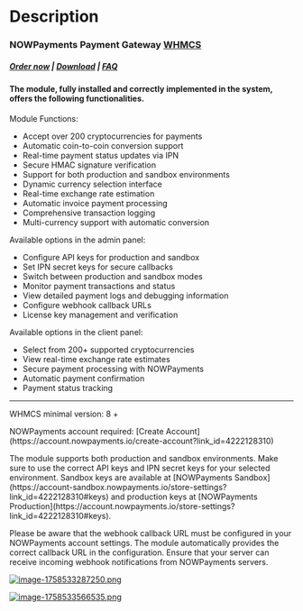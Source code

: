 # Description

### NOWPayments Payment Gateway **[WHMCS](https://puqcloud.com/link.php?id=77)** 

#####  [Order now](https://puqcloud.com/index.php?rp=/store/whmcs-module-nowpayments-payment-gateway) | [Download](https://download.puqcloud.com/WHMCS/gateways/PUQ_WHMCS_PG-nowpayments/) | [FAQ](https://faq.puqcloud.com/)

#### The module, fully installed and correctly implemented in the system, offers the following functionalities.

Module Functions:

- Accept over 200 cryptocurrencies for payments
- Automatic coin-to-coin conversion support
- Real-time payment status updates via IPN
- Secure HMAC signature verification
- Support for both production and sandbox environments
- Dynamic currency selection interface
- Real-time exchange rate estimation
- Automatic invoice payment processing
- Comprehensive transaction logging
- Multi-currency support with automatic conversion

Available options in the admin panel:

- Configure API keys for production and sandbox
- Set IPN secret keys for secure callbacks
- Switch between production and sandbox modes
- Monitor payment transactions and status
- View detailed payment logs and debugging information
- Configure webhook callback URLs
- License key management and verification

Available options in the client panel:

- Select from 200+ supported cryptocurrencies
- View real-time exchange rate estimates
- Secure payment processing with NOWPayments
- Automatic payment confirmation
- Payment status tracking

- - - - - -

<p class="callout warning">WHMCS minimal version: 8 +</p>

<p class="callout warning">NOWPayments account required: [Create Account](https://account.nowpayments.io/create-account?link_id=4222128310)</p>

<p class="callout info">The module supports both production and sandbox environments. Make sure to use the correct API keys and IPN secret keys for your selected environment. Sandbox keys are available at [NOWPayments Sandbox](https://account-sandbox.nowpayments.io/store-settings?link_id=4222128310#keys) and production keys at [NOWPayments Production](https://account.nowpayments.io/store-settings?link_id=4222128310#keys).</p>

<p class="callout info">Please be aware that the webhook callback URL must be configured in your NOWPayments account settings. The module automatically provides the correct callback URL in the configuration. Ensure that your server can receive incoming webhook notifications from NOWPayments servers.</p>

[![image-1758533287250.png](https://doc.puq.info/uploads/images/gallery/2025-09/scaled-1680-/image-1758533287250.png)](https://doc.puq.info/uploads/images/gallery/2025-09/image-1758533287250.png)

[![image-1758533566535.png](https://doc.puq.info/uploads/images/gallery/2025-09/scaled-1680-/image-1758533566535.png)](https://doc.puq.info/uploads/images/gallery/2025-09/image-1758533566535.png)